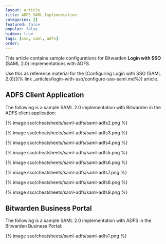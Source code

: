 ```yaml
---
layout: article
title: ADFS SAML Implementation
categories: []
featured: false
popular: false
hidden: true
tags: [sso, saml, adfs]
order:
---
```


This article contains sample configurations for Bitwarden **Login with SSO** (SAML 2.0) implementations with ADFS.

Use this as reference material for the [Configuring Login with SSO (SAML 2.0)]({% link _articles/login-with-sso/configure-sso-saml.md%}) article.

## ADFS Client Application

The following is a sample SAML 2.0 implementation with Bitwarden in the ADFS client application:

{% image sso/cheatsheets/saml-adfs/saml-adfs2.png %}

{% image sso/cheatsheets/saml-adfs/saml-adfs3.png %}

{% image sso/cheatsheets/saml-adfs/saml-adfs4.png %}

{% image sso/cheatsheets/saml-adfs/saml-adfs5.png %}

{% image sso/cheatsheets/saml-adfs/saml-adfs6.png %}

{% image sso/cheatsheets/saml-adfs/saml-adfs7.png %}

{% image sso/cheatsheets/saml-adfs/saml-adfs8.png %}

{% image sso/cheatsheets/saml-adfs/saml-adfs9.png %}

## Bitwarden Business Portal

The following is a sample SAML 2.0 implementation with ADFS in the Bitwarden Business Portal:

{% image sso/cheatsheets/saml-adfs/saml-adfs1.png %}
